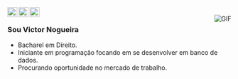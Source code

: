 <a href="https://twitter.com/khalbyzito">
  <img align="left" alt="Ajay's Twitter" width="22px" src="https://cdn.jsdelivr.net/npm/simple-icons@v3/icons/twitter.svg" />
</a>
<a href="https://www.linkedin.com/in/victor-nogueira-435359114">
  <img align="left" alt="Victor Nogueira Linkedin" width="22px" src="https://cdn.jsdelivr.net/npm/simple-icons@v3/icons/linkedin.svg" />
</a>
<a href="https://github.com/khalbz">
  <img align="left" alt="Victor Nogueira Github" width="22px" src="https://cdn.jsdelivr.net/npm/simple-icons@v3/icons/github.svg" />
</a>
<br />
<img align="right" alt="GIF" src="https://media.tenor.com/rrRhdjdwrWUAAAAC/warhammer40000-wh40k.gif" />

### Sou Victor Nogueira
- Bacharel em Direito.
- Iniciante em programação focando em se desenvolver em banco de dados. 
- Procurando oportunidade no mercado de trabalho.
